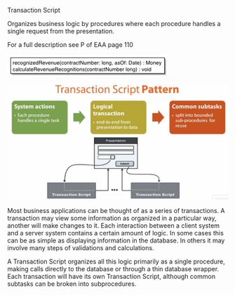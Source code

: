 ﻿Transaction Script

Organizes business logic by procedures where each procedure handles a single request from the presentation.

For a full description see P of EAA page 110

 ![File](file.png)

![File2](file2.png)

Most business applications can be thought of as a series of transactions. A transaction may view some information as organized in a particular way, another will make changes to it. Each interaction between a client system and a server system contains a certain amount of logic. In some cases this can be as simple as displaying information in the database. In others it may involve many steps of validations and calculations.

A Transaction Script organizes all this logic primarily as a single procedure, making calls directly to the database or through a thin database wrapper. Each transaction will have its own Transaction Script, although common subtasks can be broken into subprocedures.